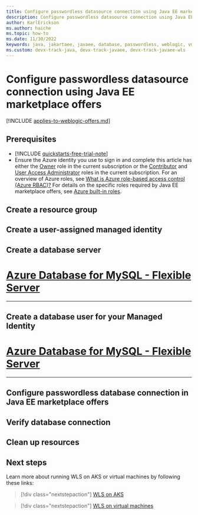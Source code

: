 ```yaml
---
title: Configure passwordless datasource connection using Java EE marketplace offers
description: Configure passwordless datasource connection using Java EE marketplace offers.
author: KarlErickson
ms.author: haiche
ms.topic: how-to
ms.date: 11/30/2022
keywords: java, jakartaee, javaee, database, passwordless, weblogic, vm, aks, kubernetes
ms.custom: devx-track-java, devx-track-javaee, devx-track-javaee-wls
---
```


# Configure passwordless datasource connection using Java EE marketplace offers

[!INCLUDE [applies-to-weblogic-offers.md](applies-to-weblogic-offers.md)]

## Prerequisites

- [!INCLUDE [quickstarts-free-trial-note](../../includes/quickstarts-free-trial-note.md)]
- Ensure the Azure identity you use to sign in and complete this article has either the [Owner](/azure/role-based-access-control/built-in-roles#owner) role in the current subscription or the [Contributor](/azure/role-based-access-control/built-in-roles#contributor) and [User Access Administrator](/azure/role-based-access-control/built-in-roles#user-access-administrator) roles in the current subscription. For an overview of Azure roles, see [What is Azure role-based access control (Azure RBAC)?](/azure/role-based-access-control/overview) For details on the specific roles required by Java EE marketplace offers, see [Azure built-in roles](/azure/role-based-access-control/built-in-roles).

## Create a resource group

## Create a user-assigned managed identity

## Create a database server

# [Azure Database for MySQL - Flexible Server](#tab/mysql)

---

## Create a database user for your Managed Identity

# [Azure Database for MySQL - Flexible Server](#tab/mysql)

---

## Configure passwordless database connection in Java EE marketplace offers 

## Verify database connection

## Clean up resources

## Next steps

Learn more about running WLS on AKS or virtual machines by following these links:

> [!div class="nextstepaction"]
> [WLS on AKS](/azure/virtual-machines/workloads/oracle/weblogic-aks)

> [!div class="nextstepaction"]
> [WLS on virtual machines](/azure/virtual-machines/workloads/oracle/oracle-weblogic)

